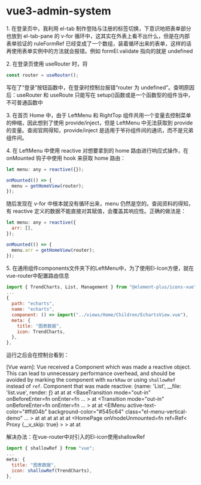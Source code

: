 # vue3-admin-system

1\. 在登录页中，我利用 el-tab 制作登陆与注册的标签切换，下意识地把表单部分也放到 el-tab-pane 的 v-for 循环中，这其实在外表上看不出什么，但是在内部表单验证的 ruleFormRef 已经变成了一个数组，装着循环出来的表单，这样的话再使用表单实例中的方法就会报错。例如 formEl.validate 指向的就是 undefined

2\. 在登录页使用 useRouter 时，将

```js
const router = useRouter();
```

写在了“登录”按钮函数中，在登录时控制台报错“router 为 undefined”。查明原因后：useRouter 和 useRoute 只能写在 setup()函数或是一个函数型的组件当中，不可普通函数中

3\. 在首页 Home 中，由于 LeftMenu 和 RightTop 组件共用一个变量去控制菜单的伸缩，因此想到了使用 provide/inject，但是 LeftMenu 中无法获取到 provide 的变量。查阅官网得知，provide/inject 是适用于爷孙组件间的通讯，而不是兄弟组件间。

4\. 在 LeftMenu 中使用 reactive 对想要拿到的 home 路由进行响应式操作，在 onMounted 钩子中使用 hook 来获取 home 路由：

```js
let menu: any = reactive({});

onMounted(() => {
  menu = getHomeView(router);
});
```

随后发现在 v-for 中根本就没有循环出来，menu 仍然是空的。查阅资料的得知，有 reactive 定义的数据不能直接对其赋值，会覆盖其响应性。正确的做法是：

```js
let menu: any = reactive({
  arr: [],
});

onMounted(() => {
  menu.arr = getHomeView(router);
});
```

5\. 在通用组件components文件夹下的LeftMenu中，为了使用El-Icon方便，就在vue-router中配置路由信息

```js
import { TrendCharts, List, Management } from "@element-plus/icons-vue";
...
{
  path: "echarts",
  name: "echarts",
  component: () => import("../views/Home/Children/EchartsView.vue"),
  meta: {
    title: "图表数据",
    icon: TrendCharts,
  },
},
```

运行之后会在控制台看到：

[Vue warn]: Vue received a Component which was made a reactive object. This can lead to unnecessary performance overhead, and should be avoided by marking the component with `markRaw` or using `shallowRef` instead of `ref`. 
Component that was made reactive:  {name: 'List', __file: 'list.vue', render: ƒ} 
  at <ElIcon> 
  at <ElSubMenu key=0 index="/home/UserInfo" > 
  at <BaseTransition mode="out-in" onBeforeEnter=fn<onBeforeEnter> onEnter=fn  ... > 
  at <Transition mode="out-in" onBeforeEnter=fn<onBeforeEnter> onEnter=fn<onEnter>  ... > 
  at <ElMenuCollapseTransition class="el-menu-vertical-demo" > 
  at <ElMenu active-text-color="#ffd04b" background-color="#545c64" class="el-menu-vertical-demo"  ... > 
  at <ElCol> 
  at <ElRow> 
  at <LeftMenu> 
  at <ElAside width="auto" > 
  at <ElContainer> 
  at <HomePage onVnodeUnmounted=fn<onVnodeUnmounted> ref=Ref< Proxy {__v_skip: true} > > 
  at <RouterView> 
  at <App>

解决办法：在vue-router中对引入的El-icon使用shallowRef

```js
import { shallowRef } from "vue";
...
meta: {
  title: "图表数据",
  icon: shallowRef(TrendCharts),
},
```
